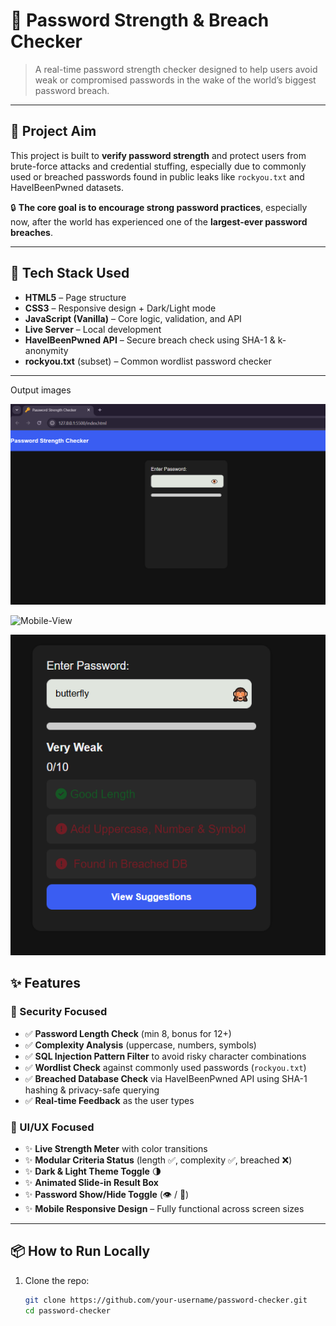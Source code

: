 # 🔐 Password Strength & Breach Checker

> A real-time password strength checker designed to help users avoid weak or compromised passwords in the wake of the world’s biggest password breach.

---

## 🎯 Project Aim

This project is built to **verify password strength** and protect users from brute-force attacks and credential stuffing, especially due to commonly used or breached passwords found in public leaks like `rockyou.txt` and HaveIBeenPwned datasets.

🔒 **The core goal is to encourage strong password practices**, especially now, after the world has experienced one of the **largest-ever password breaches**.

---

## 🚀 Tech Stack Used

- **HTML5** – Page structure
- **CSS3** – Responsive design + Dark/Light mode
- **JavaScript (Vanilla)** – Core logic, validation, and API
- **Live Server** – Local development
- **HaveIBeenPwned API** – Secure breach check using SHA-1 & k-anonymity
- **rockyou.txt** (subset) – Common wordlist password checker

---

Output images


![web-view : ](https://github.com/Hexed-Raven/Password_Strength_Checker/blob/main/images/web-view.png)


![Mobile-View](https://github.com/Hexed-Raven/Password_Strength_Checker/blob/main/images/mobile-view.png)


![Working : ](https://github.com/Hexed-Raven/Password_Strength_Checker/blob/main/images/working.png)



## ✨ Features

### 🔐 Security Focused
- ✅ **Password Length Check** (min 8, bonus for 12+)
- ✅ **Complexity Analysis** (uppercase, numbers, symbols)
- ✅ **SQL Injection Pattern Filter** to avoid risky character combinations
- ✅ **Wordlist Check** against commonly used passwords (`rockyou.txt`)
- ✅ **Breached Database Check** via HaveIBeenPwned API using SHA-1 hashing & privacy-safe querying
- ✅ **Real-time Feedback** as the user types

### 🎨 UI/UX Focused
- ✨ **Live Strength Meter** with color transitions
- ✨ **Modular Criteria Status** (length ✅, complexity ✅, breached ❌)
- ✨ **Dark & Light Theme Toggle** 🌗
- ✨ **Animated Slide-in Result Box**
- ✨ **Password Show/Hide Toggle** (👁️ / 🙈)
- ✨ **Mobile Responsive Design** – Fully functional across screen sizes

---

## 📦 How to Run Locally

1. Clone the repo:
   ```bash
   git clone https://github.com/your-username/password-checker.git
   cd password-checker
